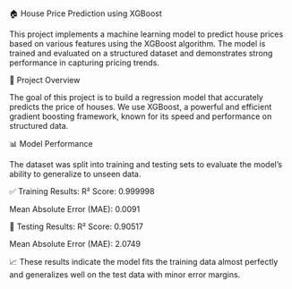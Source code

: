 🏠 House Price Prediction using XGBoost

This project implements a machine learning model to predict house prices based on various features using the XGBoost algorithm. The model is trained and evaluated on a structured dataset and demonstrates strong performance in capturing pricing trends.

🚀 Project Overview

The goal of this project is to build a regression model that accurately predicts the price of houses. We use XGBoost, a powerful and efficient gradient boosting framework, known for its speed and performance on structured data.

📊 Model Performance

The dataset was split into training and testing sets to evaluate the model’s ability to generalize to unseen data.

✅ Training Results:
R² Score: 0.999998

Mean Absolute Error (MAE): 0.0091

🧪 Testing Results:
R² Score: 0.90517

Mean Absolute Error (MAE): 2.0749


📈 These results indicate the model fits the training data almost perfectly and generalizes well on the test data with minor error margins.
